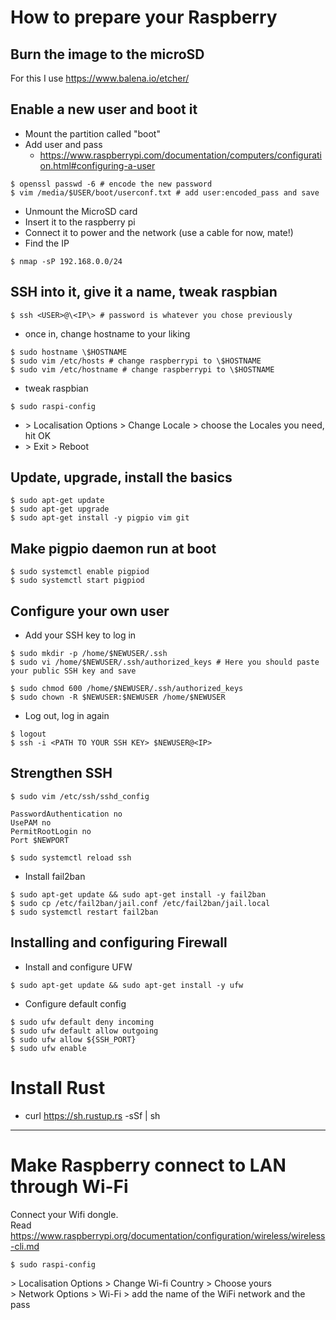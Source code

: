 # How to prepare your Raspberry 

## Burn the image to the microSD
For this I use https://www.balena.io/etcher/

## Enable a new user and boot it
- Mount the partition called "boot"  
- Add user and pass
  - https://www.raspberrypi.com/documentation/computers/configuration.html#configuring-a-user
```
$ openssl passwd -6 # encode the new password
$ vim /media/$USER/boot/userconf.txt # add user:encoded_pass and save
```
- Unmount the MicroSD card  
- Insert it to the raspberry pi  
- Connect it to power and the network (use a cable for now, mate!)  
- Find the IP  
```
$ nmap -sP 192.168.0.0/24  
```

## SSH into it, give it a name, tweak raspbian
```
$ ssh <USER>@\<IP\> # password is whatever you chose previously
```
- once in, change hostname to your liking  
```
$ sudo hostname \$HOSTNAME  
$ sudo vim /etc/hosts # change raspberrypi to \$HOSTNAME  
$ sudo vim /etc/hostname # change raspberrypi to \$HOSTNAME  
```
- tweak raspbian  
```
$ sudo raspi-config  
```
- \> Localisation Options > Change Locale > choose the Locales you need, hit OK  
- \> Exit > Reboot  

## Update, upgrade, install the basics
```
$ sudo apt-get update  
$ sudo apt-get upgrade  
$ sudo apt-get install -y pigpio vim git
```

## Make pigpio daemon run at boot
```
$ sudo systemctl enable pigpiod
$ sudo systemctl start pigpiod
```

## Configure your own user
- Add your SSH key to log in  
```
$ sudo mkdir -p /home/$NEWUSER/.ssh  
$ sudo vi /home/$NEWUSER/.ssh/authorized_keys # Here you should paste your public SSH key and save
```
```
$ sudo chmod 600 /home/$NEWUSER/.ssh/authorized_keys  
$ sudo chown -R $NEWUSER:$NEWUSER /home/$NEWUSER 
```
- Log out, log in again
```
$ logout  
$ ssh -i <PATH TO YOUR SSH KEY> $NEWUSER@<IP>  
```
  
## Strengthen SSH
```
$ sudo vim /etc/ssh/sshd_config   
```
```ChallengeResponseAuthentication no
PasswordAuthentication no  
UsePAM no  
PermitRootLogin no  
Port $NEWPORT  
```
```
$ sudo systemctl reload ssh  
```
- Install fail2ban  
```
$ sudo apt-get update && sudo apt-get install -y fail2ban  
$ sudo cp /etc/fail2ban/jail.conf /etc/fail2ban/jail.local  
$ sudo systemctl restart fail2ban  
```

## Installing and configuring Firewall
- Install and configure UFW  
```
$ sudo apt-get update && sudo apt-get install -y ufw  
```
- Configure default config  
```
$ sudo ufw default deny incoming  
$ sudo ufw default allow outgoing  
$ sudo ufw allow ${SSH_PORT}  
$ sudo ufw enable  
```

# Install Rust
- curl https://sh.rustup.rs -sSf | sh
-----
# Make Raspberry connect to LAN through Wi-Fi
Connect your Wifi dongle.  
Read https://www.raspberrypi.org/documentation/configuration/wireless/wireless-cli.md  
```
$ sudo raspi-config  
```
\> Localisation Options > Change Wi-fi Country > Choose yours  
\> Network Options > Wi-Fi > add the name of the WiFi network and the pass  


